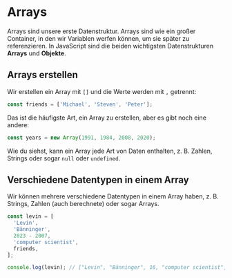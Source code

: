 # Arrays

<show-structure depth="2" />

Arrays sind unsere erste Datenstruktur. Arrays sind wie ein großer Container, in den wir Variablen werfen können, um sie später zu referenzieren. In
JavaScript sind die beiden wichtigsten Datenstrukturen **Arrays** und **Objekte**.

## Arrays erstellen

Wir erstellen ein Array mit `[]` und die Werte werden mit `,` getrennt:

```JavaScript
const friends = ['Michael', 'Steven', 'Peter'];
```

Das ist die häufigste Art, ein Array zu erstellen, aber es gibt noch eine andere:

```JavaScript
const years = new Array(1991, 1984, 2008, 2020);
```

Wie du siehst, kann ein Array jede Art von Daten enthalten, z. B. Zahlen, Strings oder sogar `null` oder `undefined`.

## Verschiedene Datentypen in einem Array

Wir können mehrere verschiedene Datentypen in einem Array haben, z. B. Strings, Zahlen (auch berechnete) oder sogar Arrays.

```Javascript
const levin = [
  'Levin',
  'Bänninger',
  2023 - 2007,
  'computer scientist',
  friends,
];

console.log(levin); // ["Levin", "Bänninger", 16, "computer scientist", Array(3)]
```
